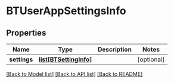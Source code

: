 # BTUserAppSettingsInfo

## Properties
Name | Type | Description | Notes
------------ | ------------- | ------------- | -------------
**settings** | [**list[BTSettingInfo]**](BTSettingInfo.md) |  | [optional] 

[[Back to Model list]](../README.md#documentation-for-models) [[Back to API list]](../README.md#documentation-for-api-endpoints) [[Back to README]](../README.md)



